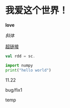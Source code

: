 # 我爱这个世界！


**love**

*斜体*

[超链接](www.baidu.com)

```scala
val rdd = sc.
```

```python
import numpy
print("hello world")

```

11.22

bug/fix1

temp

